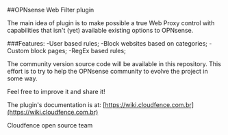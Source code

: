 ##OPNsense Web Filter plugin

The main idea of plugin is to make possible a true Web Proxy control with capabilities that isn't (yet) available existing options to OPNsense.

###Features:
-User based rules;
-Block websites based on categories;
-Custom block pages;
-RegEx based rules;

The community version source code will be available in this repository. This effort is to try to help the OPNsense community to evolve the project in some way.

Feel free to improve it and share it!

The plugin's documentation is at: [https://wiki.cloudfence.com.br](https://wiki.cloudfence.com.br)

Cloudfence open source team
